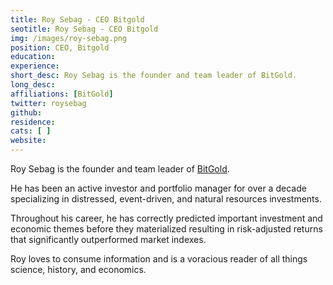 ```yaml
---
title: Roy Sebag - CEO Bitgold
seotitle: Roy Sebag - CEO Bitgold
img: /images/roy-sebag.png
position: CEO, Bitgold
education:
experience:
short_desc: Roy Sebag is the founder and team leader of BitGold.
long_desc:
affiliations: [BitGold]
twitter: roysebag
github:
residence:
cats: [ ]
website:
---
```

Roy Sebag is the founder and team leader of <a href="/bitgold/">BitGold</a>.

He has been an active investor and portfolio manager for over a decade specializing in distressed, event-driven, and natural resources investments.

Throughout his career, he has correctly predicted important investment and economic themes before they materialized resulting in risk-adjusted returns that significantly outperformed market indexes.

Roy loves to consume information and is a voracious reader of all things science, history, and economics.
